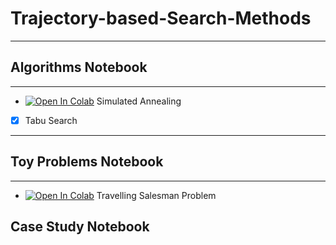 # Trajectory-based-Search-Methods

---

## Algorithms Notebook

---

- [![Open In Colab](https://colab.research.google.com/assets/colab-badge.svg)](https://colab.research.google.com/github/SmartMobilityAlgorithms/Trajectory-based-Search-Algorithms/blob/master/simulated_annealing.ipynb) Simulated Annealing

- [x] Tabu Search

---

## Toy Problems Notebook

---

- [![Open In Colab](https://colab.research.google.com/assets/colab-badge.svg)](https://colab.research.google.com/github/SmartMobilityAlgorithms/Trajectory-based-Search-Algorithms/blob/master/TSP_simulated_annealing.ipynb) Travelling Salesman Problem

## Case Study Notebook

